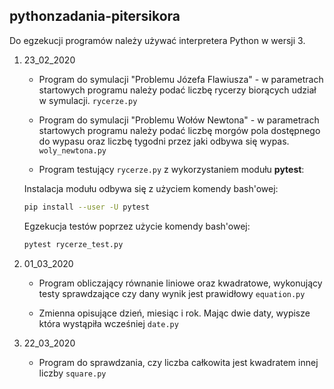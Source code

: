 ## pythonzadania-pitersikora

Do egzekucji programów należy używać interpretera Python w wersji 3.

1. 23_02_2020

    * Program do symulacji "Problemu Józefa Flawiusza" - w parametrach startowych programu należy podać liczbę rycerzy biorących udział w symulacji. `rycerze.py`

    * Program do symulacji "Problemu Wołów Newtona" - w parametrach startowych programu należy podać liczbę morgów pola dostępnego do wypasu oraz liczbę tygodni przez jaki odbywa się wypas. `woly_newtona.py`

    * Program testujący `rycerze.py` z wykorzystaniem modułu **pytest**:

    Instalacja modułu odbywa się z użyciem komendy bash'owej:

    ``` sh
    pip install --user -U pytest
    ```

    Egzekucja testów poprzez użycie komendy bash'owej:

    ```sh
    pytest rycerze_test.py
    ```


1. 01_03_2020

    * Program obliczający równanie liniowe oraz kwadratowe, wykonujący testy sprawdzające czy dany wynik jest prawidłowy `equation.py`

    * Zmienna opisujące dzień, miesiąc i rok. Mając dwie daty, wypisze która wystąpiła wcześniej `date.py`

1. 22_03_2020

    * Program do sprawdzania, czy liczba całkowita jest kwadratem innej liczby `square.py`